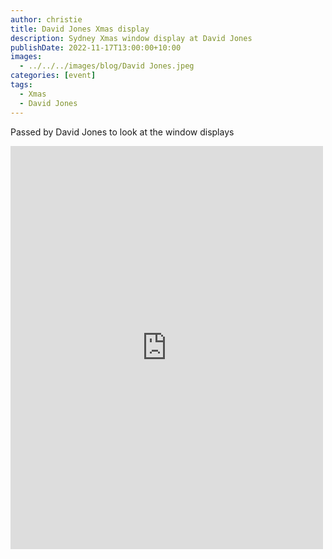 ```yaml
---
author: christie
title: David Jones Xmas display
description: Sydney Xmas window display at David Jones
publishDate: 2022-11-17T13:00:00+10:00
images:
  - ../../../images/blog/David Jones.jpeg
categories: [event]
tags:
  - Xmas
  - David Jones
---
```


Passed by David Jones to look at the window displays

<iframe src="https://www.facebook.com/plugins/post.php?href=https%3A%2F%2Fwww.facebook.com%2Fchris1.tham%2Fposts%2Fpfbid02F9H3mmRfbrhMuHLfcJSJY8unGX7ciPpZrGitH6am2mPUyreKzMp2zgi64DAeEbuMl&show_text=true&width=500" width="500" height="645" style="border:none;overflow:hidden" scrolling="no" frameborder="0" allowfullscreen="true" allow="autoplay; clipboard-write; encrypted-media; picture-in-picture; web-share"></iframe>
